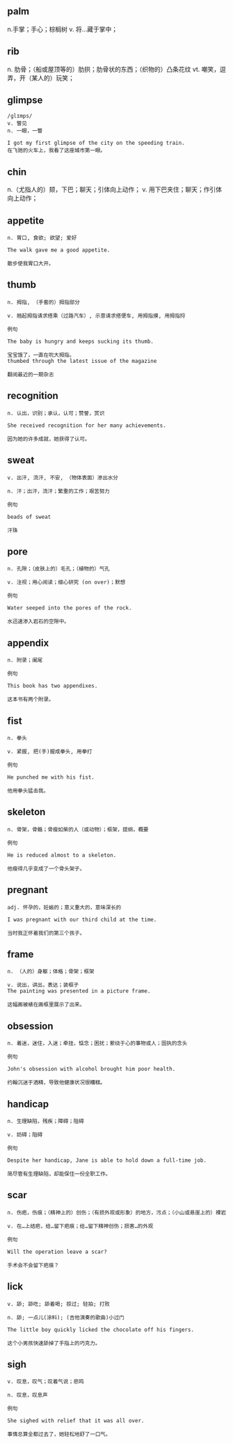 ## palm
n.手掌；手心；棕榈树
v.
将…藏于掌中；

## rib
n. 肋骨；（船或屋顶等的）肋拱；肋骨状的东西；（织物的）凸条花纹
vt. 嘲笑，逗弄，开（某人的）玩笑；

## glimpse
```
/ɡlɪmps/
v. 瞥见
n. 一眼，一瞥

I got my first glimpse of the city on the speeding train.
在飞驰的火车上，我看了这座城市第一眼。
```

## chin
n.（尤指人的）颏，下巴；聊天；引体向上动作；
v. 用下巴夹住；聊天；作引体向上动作；

## appetite
```
n. 胃口, 食欲; 欲望; 爱好

The walk gave me a good appetite.

散步使我胃口大开。
```
## thumb
```
n. 拇指, （手套的）拇指部分

v. 翘起拇指请求搭乘（过路汽车）, 示意请求搭便车, 用拇指摸, 用拇指捋

例句

The baby is hungry and keeps sucking its thumb.

宝宝饿了，一直在吮大拇指。
thumbed through the latest issue of the magazine

翻阅最近的一期杂志
```
## recognition
```
n. 认出，识别；承认，认可；赞誉，赏识

She received recognition for her many achievements.

因为她的许多成就，她获得了认可。
```
## sweat
```
v. 出汗, 流汗, 不安, （物体表面）渗出水分

n. 汗；出汗，流汗；繁重的工作；艰苦努力

例句

beads of sweat

汗珠
``` 

## pore
```
n. 孔隙；（皮肤上的）毛孔；（植物的）气孔

v. 注视；用心阅读；细心研究 (on over)；默想

例句

Water seeped into the pores of the rock.

水迅速渗入岩石的空隙中。
```
## appendix
```
n. 附录；阑尾

例句

This book has two appendixes.

这本书有两个附录。
```
## fist
```
n. 拳头

v. 紧握, 把(手)握成拳头, 用拳打

例句

He punched me with his fist.

他用拳头猛击我。
```

## skeleton
```
n. 骨架，骨骼；骨瘦如柴的人（或动物）；框架，提纲，概要

例句

He is reduced almost to a skeleton.

他瘦得几乎变成了一个骨头架子。
```
## pregnant
```
adj. 怀孕的，妊娠的；意义重大的，意味深长的

I was pregnant with our third child at the time.

当时我正怀着我们的第三个孩子。
```
## frame
```
n. （人的）身躯；体格；骨架；框架

v. 说出，讲出，表达；装框子
The painting was presented in a picture frame.

这幅画被裱在画框里展示了出来。
```
## obsession
```
n. 着迷，迷住，入迷；牵挂，惦念；困扰；萦绕于心的事物或人；固执的念头

例句

John's obsession with alcohol brought him poor health.

约翰沉迷于酒精，导致他健康状况很糟糕。
```
## handicap
```
n. 生理缺陷，残疾；障碍；阻碍

v. 妨碍；阻碍

例句

Despite her handicap, Jane is able to hold down a full-time job.

简尽管有生理缺陷，却能保住一份全职工作。
```
## scar
```
n. 伤疤，伤痕；（精神上的）创伤；（有损外观或形象）的地方，污点；（小山或悬崖上的）裸岩

v. 在…上结疤，给…留下疤痕；给…留下精神创伤；损害…的外观

例句

Will the operation leave a scar?

手术会不会留下疤痕？
```
## lick
```
v. 舔; 舔吃; 舔着喝; 掠过; 轻拍; 打败

n. 舔; 一点儿(涂料); (吉他演奏的歌曲)小过门

The little boy quickly licked the chocolate off his fingers.

这个小男孩快速舔掉了手指上的巧克力。
```
## sigh
```
v. 叹息，叹气；叹着气说；悲鸣

n. 叹息，叹息声

例句

She sighed with relief that it was all over.

事情总算全都过去了，她轻松地舒了一口气。
```